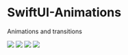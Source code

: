 # SwiftUI-Animations
Animations and transitions



![](images/1.png)
![](images/2.png)
![](images/3.png)
![](images/4.png)
